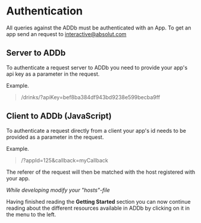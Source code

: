 ﻿Authentication
=================
All queries against the ADDb must be authenticated with an App. To get an app send an request to <interactive@absolut.com>

## Server to ADDb
To authenticate a request server to ADDb you need to provide your app's api key as 
a parameter in the request.

Example.

> /drinks/?apiKey=bef8ba384df943bd9238e599becba9ff

## Client to ADDb (JavaScript)
To authenticate a request directly from a client your app's id needs to be provided
as a parameter in the request.

Example.

> /?appId=125&callback=myCallback

The referer of the request will then be matched with the host registered with your app.

*While developing modify your "hosts"-file*

Having finished reading the **Getting Started** section you can now continue reading about the different resources available in ADDb by clicking on it in the menu to the left.
